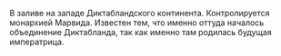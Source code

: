 В заливе на западе Диктабландского континента. Контролируется монархией Марвида. Известен тем, что именно оттуда началось объединение Диктабланда, так как именно там родилась будущая императрица.